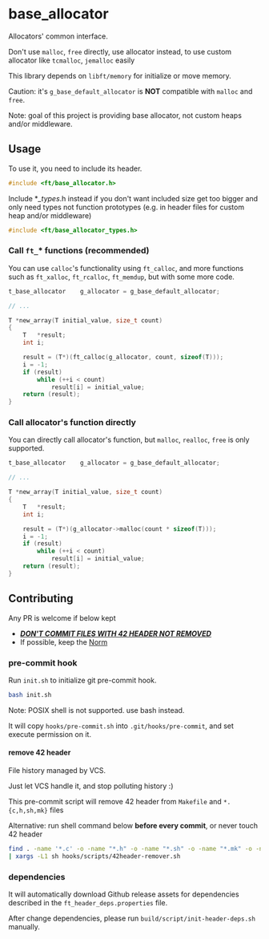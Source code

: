 # base_allocator

Allocators' common interface.

Don't use `malloc`, `free` directly, use allocator instead, to use custom allocator like `tcmalloc`, `jemalloc` easily

This library depends on `libft/memory` for initialize or move memory.

Caution: it's `g_base_default_allocator` is **NOT** compatible with `malloc` and `free`.

Note: goal of this project is providing base allocator, not custom heaps and/or middleware.

## Usage

To use it, you need to include its header.

```c
#include <ft/base_allocator.h>
```

Include *_\_types_.h instead if you don't want included size get too bigger and only need types not function prototypes (e.g. in header files for custom heap and/or middleware)

```c
#include <ft/base_allocator_types.h>
```

### Call `ft_`* functions (recommended)

You can use `calloc`'s functionality using `ft_calloc`, and more functions such as `ft_xalloc`, `ft_rcalloc`, `ft_memdup`, but with some more code.

```c
t_base_allocator    g_allocator = g_base_default_allocator;

// ...

T *new_array(T initial_value, size_t count)
{
    T   *result;
    int i;

    result = (T*)(ft_calloc(g_allocator, count, sizeof(T)));
    i = -1;
    if (result)
        while (++i < count)
            result[i] = initial_value;
    return (result);
}
```

### Call allocator's function directly

You can directly call allocator's function, but `malloc`, `realloc`, `free` is only supported.

```c
t_base_allocator    g_allocator = g_base_default_allocator;

// ...

T *new_array(T initial_value, size_t count)
{
    T   *result;
    int i;

    result = (T*)(g_allocator->malloc(count * sizeof(T)));
    i = -1;
    if (result)
        while (++i < count)
            result[i] = initial_value;
    return (result);
}
```

## Contributing

Any PR is welcome if below kept

- _**[DON'T COMMIT FILES WITH 42 HEADER NOT REMOVED](#remove-42-header)**_
- If possible, keep the [Norm](https://github.com/42School/norminette)

### pre-commit hook

Run `init.sh` to initialize git pre-commit hook.

```sh
bash init.sh
```

Note: POSIX shell is not supported. use bash instead.

It will copy `hooks/pre-commit.sh` into `.git/hooks/pre-commit`, and set execute permission on it.

#### remove 42 header

File history managed by VCS.

Just let VCS handle it, and stop polluting history :)

This pre-commit script will remove 42 header from `Makefile` and `*.{c,h,sh,mk}` files

Alternative: run shell command below **before every commit**, or never touch 42 header

```sh
find . -name '*.c' -o -name "*.h" -o -name "*.sh" -o -name "*.mk" -o -name "Makefile" \
| xargs -L1 sh hooks/scripts/42header-remover.sh
```

### dependencies

It will automatically download Github release assets for dependencies described in the `ft_header_deps.properties` file.

After change dependencies, please run `build/script/init-header-deps.sh` manually.
